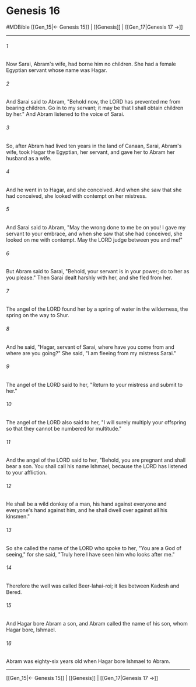 # Genesis 16
#MDBible
[[Gen_15|← Genesis 15]] | [[Genesis]] | [[Gen_17|Genesis 17 →]]

***

###### 1 

Now Sarai, Abram's wife, had borne him no children. She had a female Egyptian servant whose name was Hagar. 

###### 2 

And Sarai said to Abram, "Behold now, the LORD has prevented me from bearing children. Go in to my servant; it may be that I shall obtain children by her." And Abram listened to the voice of Sarai. 

###### 3 

So, after Abram had lived ten years in the land of Canaan, Sarai, Abram's wife, took Hagar the Egyptian, her servant, and gave her to Abram her husband as a wife. 

###### 4 

And he went in to Hagar, and she conceived. And when she saw that she had conceived, she looked with contempt on her mistress. 

###### 5 

And Sarai said to Abram, "May the wrong done to me be on you! I gave my servant to your embrace, and when she saw that she had conceived, she looked on me with contempt. May the LORD judge between you and me!" 

###### 6 

But Abram said to Sarai, "Behold, your servant is in your power; do to her as you please." Then Sarai dealt harshly with her, and she fled from her. 

###### 7 

The angel of the LORD found her by a spring of water in the wilderness, the spring on the way to Shur. 

###### 8 

And he said, "Hagar, servant of Sarai, where have you come from and where are you going?" She said, "I am fleeing from my mistress Sarai." 

###### 9 

The angel of the LORD said to her, "Return to your mistress and submit to her." 

###### 10 

The angel of the LORD also said to her, "I will surely multiply your offspring so that they cannot be numbered for multitude." 

###### 11 

And the angel of the LORD said to her, "Behold, you are pregnant and shall bear a son. You shall call his name Ishmael, because the LORD has listened to your affliction. 

###### 12 

He shall be a wild donkey of a man, his hand against everyone and everyone's hand against him, and he shall dwell over against all his kinsmen." 

###### 13 

So she called the name of the LORD who spoke to her, "You are a God of seeing," for she said, "Truly here I have seen him who looks after me." 

###### 14 

Therefore the well was called Beer-lahai-roi; it lies between Kadesh and Bered. 

###### 15 

And Hagar bore Abram a son, and Abram called the name of his son, whom Hagar bore, Ishmael. 

###### 16 

Abram was eighty-six years old when Hagar bore Ishmael to Abram. 

***

[[Gen_15|← Genesis 15]] | [[Genesis]] | [[Gen_17|Genesis 17 →]]

